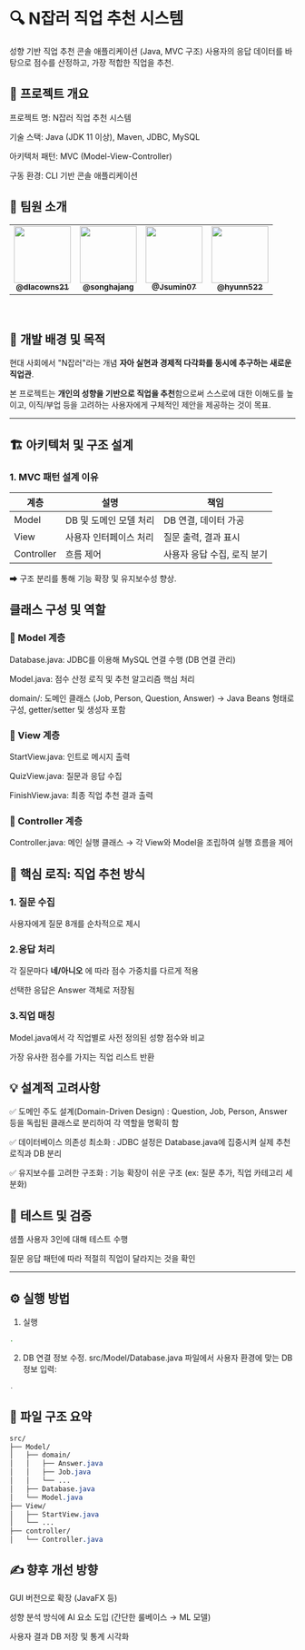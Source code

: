# 🔍 N잡러 직업 추천 시스템
성향 기반 직업 추천 콘솔 애플리케이션 (Java, MVC 구조)
사용자의 응답 데이터를 바탕으로 점수를 산정하고, 가장 적합한 직업을 추천.

## 🧠 프로젝트 개요
프로젝트 명: N잡러 직업 추천 시스템

기술 스택: Java (JDK 11 이상), Maven, JDBC, MySQL

아키텍처 패턴: MVC (Model-View-Controller)

구동 환경: CLI 기반 콘솔 애플리케이션

## 👤 팀원 소개
<table>
  <tbody>
    <tr>
      <td align="center"><a href="https://github.com/dlacowns21"><img src="https://github.com/dlacowns21.png" width="100px;" alt=""/><br /><sub><b>@dlacowns21</b></sub></a><br /></td>
      <td align="center"><a href="https://github.com/songhajang"><img src="https://github.com/songhajang.png" width="100px;" alt=""/><br /><sub><b>@songhajang</b></sub></a><br /></td>
      <td align="center"><a href="https://github.com/Jsumin07"><img src="https://github.com/Jsumin07.png" width="100px;" alt=""/><br /><sub><b>@Jsumin07</b></sub></a><br /></td>
      <td align="center"><a href="https://github.com/hyunn522"><img src="https://github.com/hyunn522.png" width="100px;" alt=""/><br /><sub><b>@hyunn522</b></sub></a><br /></td>
  </tbody>
</table>
<br>

## 📌 개발 배경 및 목적
현대 사회에서 "N잡러"라는 개념 **자아 실현과 경제적 다각화를 동시에 추구하는 새로운 직업관**. 


본 프로젝트는 **개인의 성향을 기반으로 직업을 추천**함으로써 스스로에 대한 이해도를 높이고, 이직/부업 등을 고려하는 사용자에게 구체적인 제안을 제공하는 것이 목표.

---

## 🏗 아키텍처 및 구조 설계
### 1. MVC 패턴 설계 이유
| 계층         | 설명             | 책임               |
| ---------- | -------------- | ---------------- |
| Model      | DB 및 도메인 모델 처리 | DB 연결, 데이터 가공    |
| View       | 사용자 인터페이스 처리   | 질문 출력, 결과 표시     |
| Controller | 흐름 제어          | 사용자 응답 수집, 로직 분기 |


➡ 구조 분리를 통해 기능 확장 및 유지보수성 향상.

## 클래스 구성 및 역할
### 🔹 Model 계층
Database.java: JDBC를 이용해 MySQL 연결 수행 (DB 연결 관리)

Model.java: 점수 산정 로직 및 추천 알고리즘 핵심 처리

domain/: 도메인 클래스 (Job, Person, Question, Answer)
→ Java Beans 형태로 구성, getter/setter 및 생성자 포함

### 🔹 View 계층
StartView.java: 인트로 메시지 출력

QuizView.java: 질문과 응답 수집

FinishView.java: 최종 직업 추천 결과 출력

### 🔹 Controller 계층
Controller.java: 메인 실행 클래스
→ 각 View와 Model을 조립하여 실행 흐름을 제어



## 🧮 핵심 로직: 직업 추천 방식
### 1. 질문 수집

사용자에게 질문 8개를 순차적으로 제시

### 2.응답 처리

각 질문마다 **네/아니오** 에 따라 점수 가중치를 다르게 적용

선택한 응답은 Answer 객체로 저장됨

### 3.직업 매칭

Model.java에서 각 직업별로 사전 정의된 성향 점수와 비교

가장 유사한 점수를 가지는 직업 리스트 반환



## 💡 설계적 고려사항
✅ 도메인 주도 설계(Domain-Driven Design)
: Question, Job, Person, Answer 등을 독립된 클래스로 분리하여 각 역할을 명확히 함

✅ 데이터베이스 의존성 최소화
: JDBC 설정은 Database.java에 집중시켜 실제 추천 로직과 DB 분리

✅ 유지보수를 고려한 구조화
: 기능 확장이 쉬운 구조 (ex: 질문 추가, 직업 카테고리 세분화)

## 🧪 테스트 및 검증
샘플 사용자 3인에 대해 테스트 수행

질문 응답 패턴에 따라 적절히 직업이 달라지는 것을 확인

---

## ⚙ 실행 방법
1. 실행
``` bash
.
```

2. DB 연결 정보 수정. 
src/Model/Database.java 파일에서 사용자 환경에 맞는 DB 정보 입력:

``` java
.
```

## 📂 파일 구조 요약
```css
src/
├── Model/
│   ├── domain/
│   │   ├── Answer.java
│   │   ├── Job.java
│   │   └── ...
│   ├── Database.java
│   └── Model.java
├── View/
│   ├── StartView.java
│   └── ...
├── controller/
│   └── Controller.java
```

## ✍️ 향후 개선 방향
GUI 버전으로 확장 (JavaFX 등)

성향 분석 방식에 AI 요소 도입 (간단한 룰베이스 → ML 모델)

사용자 결과 DB 저장 및 통계 시각화
